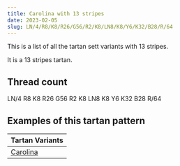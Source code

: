 ```yaml
---
title: Carolina with 13 stripes
date: 2023-02-05
slug: LN/4/R8/K8/R26/G56/R2/K8/LN8/K8/Y6/K32/B28/R/64
---
```

This is a list of all the tartan sett variants with 13 stripes.

It is a 13 stripes tartan.


## Thread count
LN/4 R8 K8 R26 G56 R2 K8 LN8 K8 Y6 K32 B28 R/64

## Examples of this tartan pattern

| Tartan Variants |
|---------------|
| [Carolina](/variants/ln/4/r8/k8/r26/g56/r2/k8/ln8/k8/y6/k32/b28/r/64-b5480b0-g008000-k000000-lne0e0e0-rc00000-yf0c000)||
